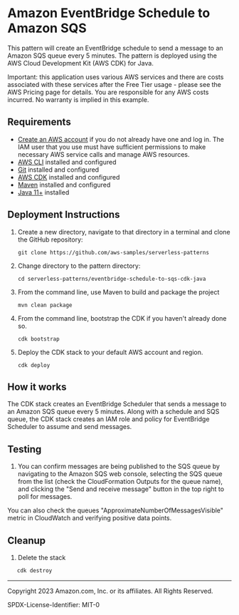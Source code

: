 # Amazon EventBridge Schedule to Amazon SQS

This pattern will create an EventBridge schedule to send a message to an Amazon SQS queue every 5 minutes. The pattern is deployed using the AWS Cloud Development Kit (AWS CDK) for Java.

Important: this application uses various AWS services and there are costs associated with these services after the Free Tier usage - please see the AWS Pricing page for details. You are responsible for any AWS costs incurred. No warranty is implied in this example.

## Requirements
* [Create an AWS account](https://portal.aws.amazon.com/gp/aws/developer/registration/index.html) if you do not already have one and log in. The IAM user that you use must have sufficient permissions to make necessary AWS service calls and manage AWS resources.
* [AWS CLI](https://docs.aws.amazon.com/cli/latest/userguide/install-cliv2.html) installed and configured
* [Git](https://git-scm.com/book/en/v2/Getting-Started-Installing-Git) installed and configured
* [AWS CDK](https://docs.aws.amazon.com/cdk/latest/guide/cli.html) installed and configured
* [Maven](https://maven.apache.org/download.cgi) installed and configured
* [Java 11+](https://docs.aws.amazon.com/corretto/latest/corretto-11-ug/downloads-list.html) installed

## Deployment Instructions

1. Create a new directory, navigate to that directory in a terminal and clone the GitHub repository:
    ``` 
    git clone https://github.com/aws-samples/serverless-patterns
    ```
1. Change directory to the pattern directory:
    ```
    cd serverless-patterns/eventbridge-schedule-to-sqs-cdk-java
    ```
1. From the command line, use Maven to build and package the project
    ```
    mvn clean package
    ```
1. From the command line, bootstrap the CDK if you haven't already done so. 
    ```
    cdk bootstrap 
    ```
1. Deploy the CDK stack to your default AWS account and region. 
    ```
    cdk deploy
    ```

## How it works
The CDK stack creates an EventBridge Scheduler that sends a message to an Amazon SQS queue every 5 minutes. Along with a schedule and SQS queue, the CDK stack creates an IAM role and policy for EventBridge Scheduler to assume and send messages. 

## Testing
1. You can confirm messages are being published to the SQS queue by navigating to the Amazon SQS web console, selecting the SQS queue from the list (check the CloudFormation Outputs for the queue name), and clicking the "Send and receive message" button in the top right to poll for messages.

You can also check the queues "ApproximateNumberOfMessagesVisible" metric in CloudWatch and verifying positive data points. 

## Cleanup

1. Delete the stack
```bash
   cdk destroy
```
----
Copyright 2023 Amazon.com, Inc. or its affiliates. All Rights Reserved.

SPDX-License-Identifier: MIT-0